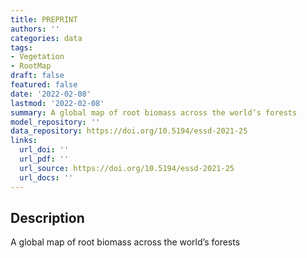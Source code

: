 ```yaml
---
title: PREPRINT
authors: ''
categories: data
tags:
- Vegetation
- RootMap
draft: false
featured: false
date: '2022-02-08'
lastmod: '2022-02-08'
summary: A global map of root biomass across the world’s forests
model_repository: ''
data_repository: https://doi.org/10.5194/essd-2021-25
links:
  url_doi: ''
  url_pdf: ''
  url_source: https://doi.org/10.5194/essd-2021-25
  url_docs: ''
---
```


## Description

A global map of root biomass across the world’s forests

